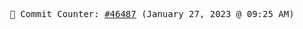 <p align="center">
    <samp>
        📮 Commit Counter: <a href="https://github.com/Javascript-void0/Javascript-void0/commits/main">#46487</a> (January 27, 2023 @ 09:25 AM)
    </samp>
</p>